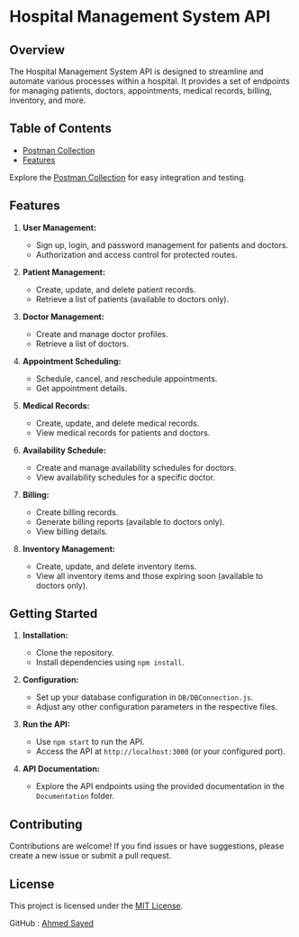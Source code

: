 # Hospital Management System API

## Overview

The Hospital Management System API is designed to streamline and automate various processes within a hospital. It provides a set of endpoints for managing patients, doctors, appointments, medical records, billing, inventory, and more.

## Table of Contents

- [Postman Collection](#postman-collection)
- [Features](#features)

Explore the [Postman Collection](https://www.postman.com/mission-cosmonaut-25659827/workspace/hospital-management-system/collection/26177748-a6d0931e-aedb-4705-b512-ac3b82b8deac?action=share&creator=26177748&active-environment=26177748-3ce1cd9f-9369-4f47-9452-3031bf2a353c) for easy integration and testing.

## Features

1. **User Management:**

   - Sign up, login, and password management for patients and doctors.
   - Authorization and access control for protected routes.

2. **Patient Management:**

   - Create, update, and delete patient records.
   - Retrieve a list of patients (available to doctors only).

3. **Doctor Management:**

   - Create and manage doctor profiles.
   - Retrieve a list of doctors.

4. **Appointment Scheduling:**

   - Schedule, cancel, and reschedule appointments.
   - Get appointment details.

5. **Medical Records:**

   - Create, update, and delete medical records.
   - View medical records for patients and doctors.

6. **Availability Schedule:**

   - Create and manage availability schedules for doctors.
   - View availability schedules for a specific doctor.

7. **Billing:**

   - Create billing records.
   - Generate billing reports (available to doctors only).
   - View billing details.

8. **Inventory Management:**
   - Create, update, and delete inventory items.
   - View all inventory items and those expiring soon (available to doctors only).

## Getting Started

1. **Installation:**

   - Clone the repository.
   - Install dependencies using `npm install`.

2. **Configuration:**

   - Set up your database configuration in `DB/DBConnection.js`.
   - Adjust any other configuration parameters in the respective files.

3. **Run the API:**

   - Use `npm start` to run the API.
   - Access the API at `http://localhost:3000` (or your configured port).

4. **API Documentation:**
   - Explore the API endpoints using the provided documentation in the `Documentation` folder.

## Contributing

Contributions are welcome! If you find issues or have suggestions, please create a new issue or submit a pull request.

## License

This project is licensed under the [MIT License](LICENSE).

GitHub : [Ahmed Sayed](https://github.com/unRealAhmed)
